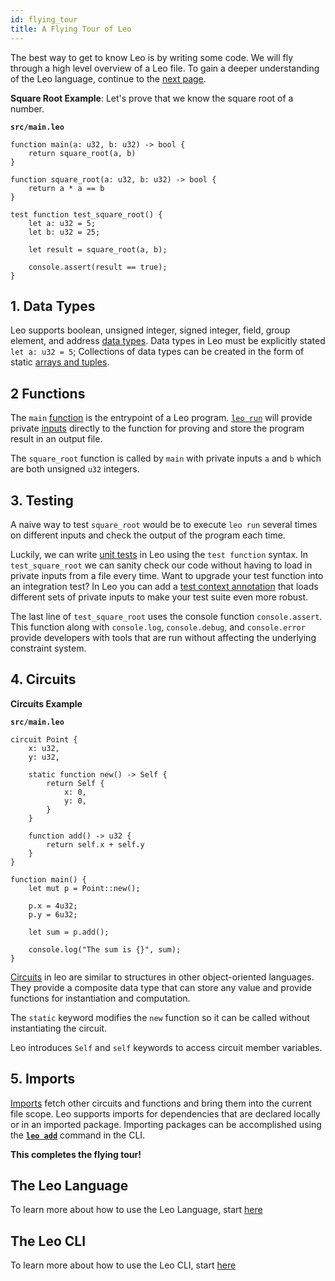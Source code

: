 ```yaml
---
id: flying_tour
title: A Flying Tour of Leo
---
```



The best way to get to know Leo is by writing some code. We will fly through a high level overview of a Leo file.
To gain a deeper understanding of the Leo language, continue to the [next page](01_layout.md).


**Square Root Example**: Let's prove that we know the square root of a number.

**`src/main.leo`**
```leo
function main(a: u32, b: u32) -> bool {
    return square_root(a, b)
}

function square_root(a: u32, b: u32) -> bool {
    return a * a == b
}

test function test_square_root() {
    let a: u32 = 5;
    let b: u32 = 25;
    
    let result = square_root(a, b);

    console.assert(result == true);
}
```
## 1. Data Types

Leo supports boolean, unsigned integer, signed integer, field, group element, and address [data types](03_types.md). Data types in Leo 
must be explicitly stated `let a: u32 = 5`;
Collections of data types can be created in the form of static [arrays and tuples](04_arrays_and_tuples.md).

## 2 Functions
The `main` [function](07_functions.md) is the entrypoint of a Leo program. 
[`leo run`](aleo/documentation/developer/cli/08_run.md) will provide private [inputs](08_inputs.md) directly to the function for proving and store the program result in an output file.

The `square_root` function is called by `main` with private inputs `a` and `b` which are both unsigned `u32` integers.

## 3. Testing

A naive way to test `square_root` would be to execute `leo run` several times on different inputs and check the output of the program each time.

Luckily, we can write [unit tests](12_tests.md) in Leo using the `test function` syntax. 
In `test_square_root` we can sanity check our code without having to load in private inputs from a file every time. 
Want to upgrade your test function into an integration test? 
In Leo you can add a [test context annotation](12_tests.md#test-context-annotation) that loads different sets of private inputs to make your test suite even more robust.

The last line of `test_square_root` uses the console function `console.assert`. 
This function along with `console.log`, `console.debug`, and `console.error` provide developers with tools that are run without
affecting the underlying constraint system. 


## 4. Circuits

**Circuits Example**

**`src/main.leo`**
```leo
circuit Point {
    x: u32,
    y: u32,

    static function new() -> Self {
        return Self { 
            x: 0, 
            y: 0, 
        }
    }

    function add() -> u32 {
        return self.x + self.y
    }
}

function main() {
    let mut p = Point::new();
    
    p.x = 4u32;
    p.y = 6u32;

    let sum = p.add();
    
    console.log("The sum is {}", sum);
}
```

[Circuits](09_circuits.md) in leo are similar to structures in other object-oriented languages. 
They provide a composite data type that can store any value and provide functions for instantiation and computation.

The `static` keyword modifies the `new` function so it can be called without instantiating the circuit.

Leo introduces `Self` and `self` keywords to access circuit member variables.

## 5. Imports

[Imports](10_imports.md) fetch other circuits and functions and bring them into the current file scope. 
Leo supports imports for dependencies that are declared locally or in an imported package.
Importing packages can be accomplished using the [**`leo add`**](aleo/documentation/developer/cli/10_add.md) command in the CLI.

**This completes the flying tour!** 

## The Leo Language
To learn more about how to use the Leo Language, start [here](01_layout.md)

## The Leo CLI
To learn more about how to use the Leo CLI, start [here](aleo/documentation/developer/cli/01_new.md)